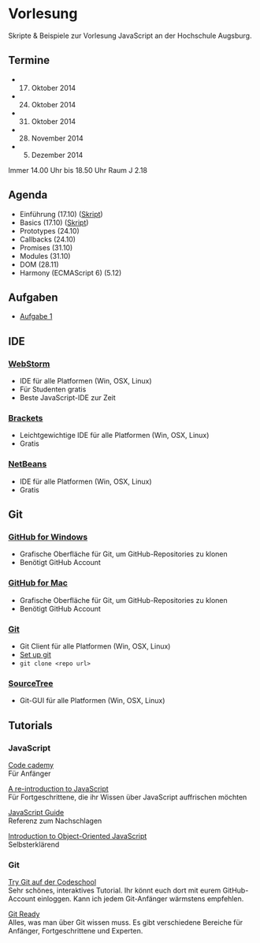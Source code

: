 Vorlesung
========

Skripte & Beispiele zur Vorlesung JavaScript an der Hochschule Augsburg.

## Termine

- 17. Oktober 2014
- 24. Oktober 2014
- 31. Oktober 2014
- 28. November 2014
- 5. Dezember 2014

Immer 14.00 Uhr bis 18.50 Uhr
Raum J 2.18

## Agenda

- Einführung (17.10) ([Skript](http://hsa-js-ws1415.github.io/vorlesung/1-einfuehrung/#1))
- Basics (17.10) ([Skript](http://hsa-js-ws1415.github.io/vorlesung/2-basics/#1))
- Prototypes (24.10)
- Callbacks (24.10)
- Promises (31.10)
- Modules (31.10)
- DOM (28.11)
- Harmony (ECMAScript 6) (5.12)

## Aufgaben

- [Aufgabe 1](https://github.com/hsa-js-ws1415/aufgaben/tree/master/aufgabe-1)

## IDE

### [WebStorm](https://www.jetbrains.com/webstorm/)

- IDE für alle Platformen (Win, OSX, Linux)
- Für Studenten gratis
- Beste JavaScript-IDE zur Zeit

### [Brackets](http://brackets.io/?lang=de)

- Leichtgewichtige IDE für alle Platformen (Win, OSX, Linux)
- Gratis

### [NetBeans](https://netbeans.org/)

- IDE für alle Platformen (Win, OSX, Linux)
- Gratis

## Git

### [GitHub for Windows](https://windows.github.com/)

- Grafische Oberfläche für Git, um GitHub-Repositories zu klonen
- Benötigt GitHub Account

### [GitHub for Mac](https://mac.github.com/)

- Grafische Oberfläche für Git, um GitHub-Repositories zu klonen
- Benötigt GitHub Account

### [Git](http://git-scm.com/downloads)

- Git Client für alle Platformen (Win, OSX, Linux)
- [Set up git](https://help.github.com/articles/set-up-git)
- `git clone <repo url>`

### [SourceTree](http://www.sourcetreeapp.com/)

- Git-GUI für alle Platformen (Win, OSX, Linux)

## Tutorials

### JavaScript

[Code cademy](http://www.codecademy.com/en/tracks/javascript)<br>
Für Anfänger

[A re-introduction to JavaScript](https://developer.mozilla.org/en-US/docs/Web/JavaScript/A_re-introduction_to_JavaScript)<br>
Für Fortgeschrittene, die ihr Wissen über JavaScript auffrischen möchten

[JavaScript Guide](https://developer.mozilla.org/en-US/docs/Web/JavaScript/Guide)<br>
Referenz zum Nachschlagen

[Introduction to Object-Oriented JavaScript](https://developer.mozilla.org/en-US/docs/Web/JavaScript/Introduction_to_Object-Oriented_JavaScript)<br>
Selbsterklärend

### Git

[Try Git auf der Codeschool](http://www.codeschool.com/courses/try-git)<br>
Sehr schönes, interaktives Tutorial. Ihr könnt euch dort mit eurem GitHub-Account einloggen. Kann ich jedem Git-Anfänger wärmstens empfehlen.

[Git Ready](http://de.gitready.com/)<br>
Alles, was man über Git wissen muss. Es gibt verschiedene Bereiche für Anfänger, Fortgeschrittene und Experten.
